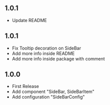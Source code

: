 ## 1.0.1

* Update README

## 1.0.1

* Fix Tooltip decoration on SideBar
* Add more info inside README
* Add more info inside package with comment

## 1.0.0

* First Release
* Add component "SideBar, SideBarItem"
* Add configuration "SideBarConfig"
